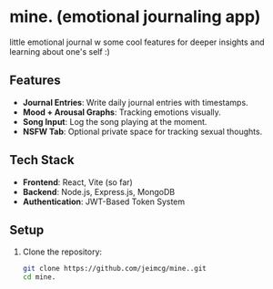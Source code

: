 # mine. (emotional journaling app)
little emotional journal w some cool features for deeper insights and learning about one's self :)

## Features
- **Journal Entries**: Write daily journal entries with timestamps.
- **Mood + Arousal Graphs**: Tracking emotions visually.
- **Song Input**: Log the song playing at the moment.
- **NSFW Tab**: Optional private space for tracking sexual thoughts.

## Tech Stack
- **Frontend**: React, Vite (so far)
- **Backend**: Node.js, Express.js, MongoDB
- **Authentication**: JWT-Based Token System

## Setup
1. Clone the repository:
    ```sh
   git clone https://github.com/jeimcg/mine..git
   cd mine.
